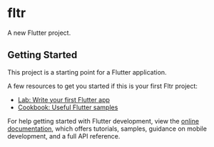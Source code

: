 # fltr

A new Flutter project.

## Getting Started

This project is a starting point for a Flutter application.

A few resources to get you started if this is your first Fltr project:

- [Lab: Write your first Flutter app](https://docs.flutter.dev/get-started/codelab)
- [Cookbook: Useful Flutter samples](https://docs.flutter.dev/cookbook)

For help getting started with Flutter development, view the
[online documentation](https://docs.flutter.dev/), which offers tutorials,
samples, guidance on mobile development, and a full API reference.
